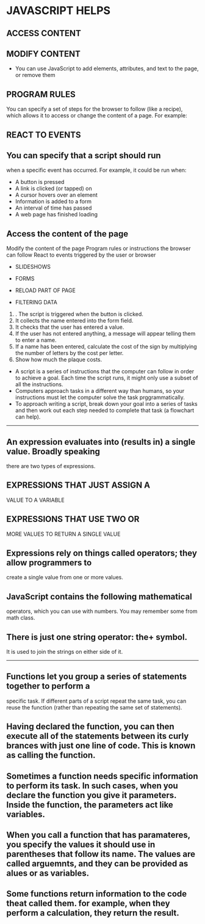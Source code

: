 # JAVASCRIPT HELPS

## ACCESS CONTENT

## MODIFY CONTENT 

* You can use JavaScript to add
elements, attributes, and text to the
page, or remove them



## PROGRAM RULES

You can specify a set of steps for
the browser to follow (like a recipe),
which allows it to access or change the
content of a page. For example:

## REACT TO EVENTS

## You can specify that a script should run
when a specific event has occurred. For
example, it could be run when:


* A button is pressed
* A link is clicked (or tapped) on
* A cursor hovers over an element
* Information is added to a form
* An interval of time has passed
* A web page has finished loading 

## Access the content of the page
Modify the content of the page
Program rules or instructions the browser can follow
React to events triggered by the user or browser 


* SLIDESHOWS
* FORMS

* RELOAD PART OF PAGE 
* FILTERING DATA 


1. . The script is triggered when the button is clicked.
2. It collects the name entered into the form field.
3. It checks that the user has entered a value.
4. If the user has not entered anything, a message
will appear telling them to enter a name.
5. If a name has been entered, calculate the cost of
the sign by multiplying the number of letters by
the cost per letter.
6. Show how much the plaque costs.




* A script is a series of instructions that the computer
can follow in order to achieve a goal.
Each time the script runs, it might only use a subset of
all the instructions.
* Computers approach tasks in a different way than
humans, so your instructions must let the computer
solve the task prggrammatically.
* To approach writing a script, break down your goal into
a series of tasks and then work out each step needed
to complete that task (a flowchart can help). 



------------------------------------------------------------------------------------------



## An expression evaluates into (results in) a single value. Broadly speaking
there are two types of expressions. 


## EXPRESSIONS THAT JUST ASSIGN A
VALUE TO A VARIABLE 

## EXPRESSIONS THAT USE TWO OR
MORE VALUES TO RETURN A
SINGLE VALUE


## Expressions rely on things called operators; they allow programmers to
create a single value from one or more values. 




## JavaScript contains the following mathematical
operators, which you can use with numbers.
You may remember some from math class. 


## There is just one string operator: the+ symbol.
It is used to join the strings on either side of it. 

-----------------------------------------------------------------------------------------------


## Functions let you group a series of statements together to perform a
specific task. If different parts of a script repeat the same task, you can
reuse the function (rather than repeating the same set of statements). 

## Having declared the function, you can then execute all of the statements between its curly brances with just one line of code. This is known as calling the function.


## Sometimes a function needs specific information to perform its task. In such cases, when you declare the function you give it parameters. Inside the function, the parameters act like variables.


## When you call a function that has paramateres, you specify the values it should use in parentheses that follow its name. The values are called arguemnts, and they can be provided as alues or as variables.

## Some functions return information to the code theat called them. for example, when they perform a calculation, they return the result.


